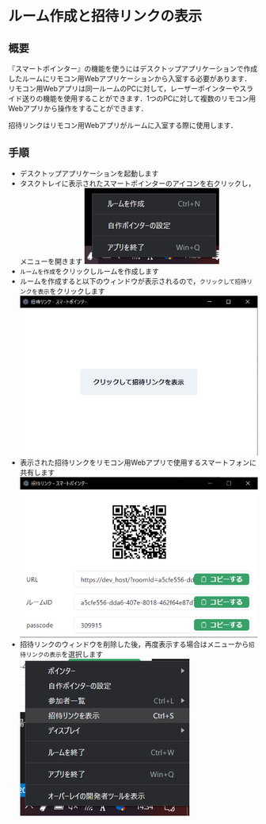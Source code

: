 # ルーム作成と招待リンクの表示

## 概要

『スマートポインター』の機能を使うにはデスクトップアプリケーションで作成したルームにリモコン用Webアプリケーションから入室する必要があります．リモコン用Webアプリは同一ルームのPCに対して，レーザーポインターやスライド送りの機能を使用することができます．1つのPCに対して複数のリモコン用Webアプリから操作をすることができます．

招待リンクはリモコン用Webアプリがルームに入室する際に使用します．

## 手順

- デスクトップアプリケーションを起動します
- タスクトレイに表示されたスマートポインターのアイコンを右クリックし，メニューを開きます
![メニュー](../assets/menu.png)
- `ルームを作成`をクリックしルームを作成します
- ルームを作成すると以下のウィンドウが表示されるので，`クリックして招待リンクを表示`をクリックします
![招待リンクの表示](../assets/create_invite_link.png)
- 表示された招待リンクをリモコン用Webアプリで使用するスマートフォンに共有します
![招待リンク](../assets/invite_link.png)
- 招待リンクのウィンドウを削除した後，再度表示する場合はメニューから`招待リンクの表示`を選択します
![招待リンク再表示](../assets/reopen_invite_link.png)
